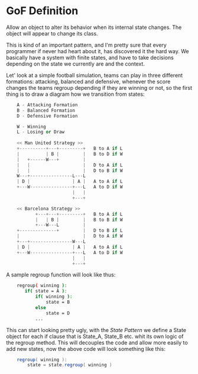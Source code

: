 # GoF Definition
Allow an object to alter its behavior
when its internal state changes.
The object will appear to change its class.

This is kind of an important pattern, and I'm pretty sure that
every programmer if never had heart about it, has discovered it
the hard way. We basically have a system with finite states,
and have to take decisions depending on the state we currently
are and the context.

Let' look at a simple football simulation, teams can play in
three different formations: attacking, balanced and defensive,
whenever the score changes the teams regroup depending if they
are winning or not, so the first thing is to draw a diagram how
we transition from states:
```c++
    A - Attacking Formation
    B - Balanced Formation
    D - Defensive Formation

    W - Winning
    L - Losing or Draw
    
    << Man United Strategy >>
    +----------+---+---------+   B to A if L
    |          | B |         |   B to D if W
    |   +------W---+         |
    |   |                    |   D to A if L
    |   |                    |   D to B if W
    W---+----------------L---L
    | D |                | A |   A to A if L
    +---W----------------+---L   A to D if W
                         |   |
                         +---+

    << Barcelona Strategy >>
           +---+---+---------+   B to A if L
           |   | B |         |   B to B if W
           +---W---L         |
    +--------------+         |   D to B if L
    |                        |   D to A if W
    +---+----------------W---L
    | D |                | A |   A to A if L
    +---W----------------+---L   A to D if W
                         |   |
                         +---+
```
A sample regroup function will look like thus:
```bash
    regroup( winning ):
       if( state = A ):
           if( winning ):
               state = B
           else
               state = D
           ...  
```
This can start looking pretty ugly, with the *State Pattern*
we define a State object for each if clause that is
State_A, State_B etc. whit its own logic of the regroup method.
This will decouples the code and allow more easily to add new states,
now the above code will look something like this:
```java
    regroup( winning ):
        state = state.regroup( winning )
```
